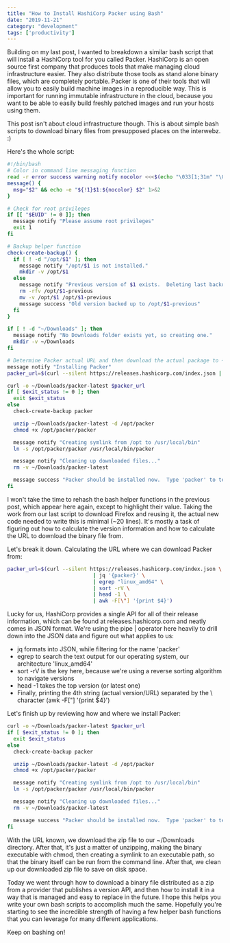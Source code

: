 ```yaml
---
title: "How to Install HashiCorp Packer using Bash"
date: "2019-11-21"
category: "development"
tags: ['productivity']
---
```


Building on my last post, I wanted to breakdown a similar bash script that will install a HashiCorp tool for you called Packer.  HashiCorp is an open source first company that produces tools that make managing cloud infrastructure easier.  They also distribute those tools as stand alone binary files, which are completely portable.  Packer is one of their tools that will allow you to easily build machine images in a reproducible way.  This is important for running immutable infrastructure in the cloud, because you want to be able to easily build freshly patched images and run your hosts using them. 

This post isn't about cloud infrastructure though.  This is about simple bash scripts to download binary files from presupposed places on the interwebz. :)

Here's the whole script:

```bash
#!/bin/bash
# Color in command line messaging function
read -r error success warning notify nocolor <<<$(echo "\033[1;31m" "\033[1;32m" "\033[1;33m" "\033[1;34m" "\033[0m")
message() {
  msg="$2" && echo -e "${!1}$1:${nocolor} $2" 1>&2
}

# Check for root privileges
if [[ "$EUID" != 0 ]]; then
  message notify "Please assume root privileges"
  exit 1
fi

# Backup helper function
check-create-backup() {
  if [ ! -d "/opt/$1" ]; then
    message notify "/opt/$1 is not installed."
    mkdir -v /opt/$1
  else
    message notify "Previous version of $1 exists.  Deleting last backup and saving current version as backup."
    rm -rfv /opt/$1-previous
    mv -v /opt/$1 /opt/$1-previous
    message success "Old version backed up to /opt/$1-previous"
  fi
}

if [ ! -d "~/Downloads" ]; then
  message notify "No Downloads folder exists yet, so creating one."
  mkdir -v ~/Downloads
fi

# Determine Packer actual URL and then download the actual package to ~/Downloads
message notify "Installing Packer"
packer_url=$(curl --silent https://releases.hashicorp.com/index.json | jq '{packer}' | egrep "linux_amd64" | sort -rV | head -1 | awk -F[\"] '{print $4}')

curl -o ~/Downloads/packer-latest $packer_url
if [ $exit_status != 0 ]; then
  exit $exit_status
else
  check-create-backup packer

  unzip ~/Downloads/packer-latest -d /opt/packer
  chmod +x /opt/packer/packer

  message notify "Creating symlink from /opt to /usr/local/bin"
  ln -s /opt/packer/packer /usr/local/bin/packer

  message notify "Cleaning up downloaded files..."
  rm -v ~/Downloads/packer-latest

  message success "Packer should be installed now.  Type 'packer' to test."
fi

```

I won't take the time to rehash the bash helper functions in the previous post, which appear here again, except to highlight their value.  Taking the work from our last script to download Firefox and reusing it, the actual new code needed to write this is minimal (~20 lines).  It's mostly a task of figuring out how to calculate the version information and how to calculate the URL to download the binary file from.

Let's break it down.  Calculating the URL where we can download Packer from:

```bash
packer_url=$(curl --silent https://releases.hashicorp.com/index.json \
                            | jq '{packer}' \
                            | egrep "linux_amd64" \
                            | sort -rV \
                            | head -1 \
                            | awk -F[\"] '{print $4}')
```

Lucky for us, HashiCorp provides a single API for all of their release information, which can be found at releases.hashicorp.com and neatly comes in JSON format.  We're using the pipe | operator here heavily to drill down into the JSON data and figure out what applies to us:
- jq formats into JSON, while filtering for the name 'packer'
- egrep to search the text output for our operating system, our architecture 'linux_amd64'
- sort -rV is the key here, because we're using a reverse sorting algorithm to navigate versions
- head -1 takes the top version (or latest one)
- Finally, printing the 4th string (actual version/URL) separated by the \ character (awk -F[\"] '{print $4}')

Let's finish up by reviewing how and where we install Packer:

```bash
curl -o ~/Downloads/packer-latest $packer_url
if [ $exit_status != 0 ]; then
  exit $exit_status
else
  check-create-backup packer

  unzip ~/Downloads/packer-latest -d /opt/packer
  chmod +x /opt/packer/packer

  message notify "Creating symlink from /opt to /usr/local/bin"
  ln -s /opt/packer/packer /usr/local/bin/packer

  message notify "Cleaning up downloaded files..."
  rm -v ~/Downloads/packer-latest

  message success "Packer should be installed now.  Type 'packer' to test."
fi
```

With the URL known, we download the zip file to our ~/Downloads directory.  After that, it's just a matter of unzipping, making the binary executable with chmod, then creating a symlink to an executable path, so that the binary itself can be run from the command line.  After that, we clean up our downloaded zip file to save on disk space.

Today we went through how to download a binary file distributed as a zip from a provider that publishes a version API, and then how to install it in a way that is managed and easy to replace in the future.  I hope this helps you write your own bash scripts to accomplish much the same.  Hopefully you're starting to see the incredible strength of having a few helper bash functions that you can leverage for many different applications. 

Keep on bashing on!